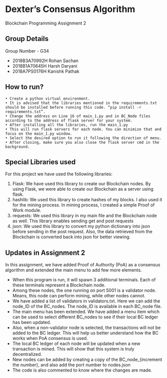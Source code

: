 # Dexter’s Consensus Algorithm

Blockchain Programming Assignment 2

## Group Details

Group Number - G34	
- 2018B3A70992H	Rohan Sachan
- 2018B1A70645H	Harsh Daryani
- 2018A7PS0176H	Kanishk Pathak

## How to run?

    • Create a python virtual environment.
    • It is advised that the libraries mentioned in the requirements.txt should be installed before running this code. “pip install -r requirements.txt”.
    • Change the address on Line 16 of main_1.py and in BC_Node files according to the address of flask server for your system.
    • After installing all the libraries, run the main_1.py
    • This will run flask servers for each node. You can minimize that and focus on the main_1.py window.
    • Select the desired option to run it following the direction of menu.
    • After closing, make sure you also close the flask server cmd in the background.
    
## Special Libraries used
For this project we have used the following libraries:

1. Flask:
We have used this library to create our Blockchain nodes. By using Flask, we were able to create our Blockchain as a server using flask.
2. hashlib:
We used this library to create hashes of my blocks. I also used it for the mining process. In mining process, I created a simple Proof of Work module.
3. requests:
We used this library in my main file and the Blockchain node as well. This library enables sending get and post requests
4. json:
We used this library to convert my python dictionary into json before sending in the post request. Also, the data retrieved from the Blockchain is converted back into json for better viewing.

## Updates in Assignment 2
In this assignment, we have added Proof of Authority (PoA) as a consensus algorithm and extended the main menu to add few more elements.

-	When this program is run, it will spawn 3 additional terminals. Each of these terminals represent a Blockchain node.
-	Among these nodes, the one running on port 5001 is a validator node. Means, this node can perform mining, while other nodes cannot.
-	We have added a list of validators in validators.txt. Here we can add the node_ID of the BC_nodes. The node_ID is available in each BC_node file.
-	The main menu has been extended. We have added a menu item which can be used to select different BC_nodes to see if their local BC ledger has been updated.
-	Also, when a non-validator node is selected, the transactions will not be added to the BC ledger. This will help us better understand how the BC works when PoA consensus is used.
-	The local BC ledger of each node will be updated when a new transaction is mined. This will show that this system is truly decentralized. 
-	New nodes can be added by creating a copy of the BC_node_{increment the number}, and also add the port number to nodes.json
-	The code is also commented to know where the changes are made.
